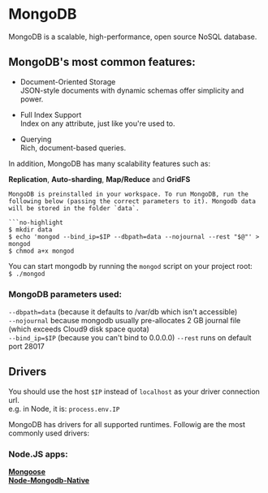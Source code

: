# MongoDB

MongoDB is a scalable, high-performance, open source NoSQL database.

## MongoDB's most common features:

* Document-Oriented Storage<br/>
JSON-style documents with dynamic schemas offer simplicity and power.

* Full Index Support<br/>
Index on any attribute, just like you're used to.

* Querying<br/>
Rich, document-based queries.

In addition, MongoDB has many scalability features such as:

**Replication**, **Auto-sharding**, **Map/Reduce** and **GridFS**

```
MongoDB is preinstalled in your workspace. To run MongoDB, run the following below (passing the correct parameters to it). Mongodb data will be stored in the folder `data`.

```no-highlight
$ mkdir data
$ echo 'mongod --bind_ip=$IP --dbpath=data --nojournal --rest "$@"' > mongod
$ chmod a+x mongod
```

You can start mongodb by running the `mongod` script on your project root:<br/>
`$ ./mongod`

### MongoDB parameters used:
`--dbpath=data` (because it defaults to /var/db which isn't accessible)<br/>
`--nojournal` because mongodb usually pre-allocates 2 GB journal file (which exceeds Cloud9 disk space quota)<br/>
`--bind_ip=$IP` (because you can't bind to 0.0.0.0)
`--rest` runs on default port 28017

## Drivers

You should use the host `$IP` instead of `localhost` as your driver connection url.<br/>
e.g. in Node, it is: `process.env.IP`

MongoDB has drivers for all supported runtimes. Followig are the most commonly used drivers:

### Node.JS apps:
**[Mongoose](https://github.com/LearnBoost/mongoose)**<br/>
**[Node-Mongodb-Native](https://github.com/mongodb/node-mongodb-native)**
